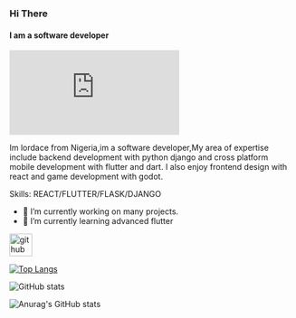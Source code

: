 ### Hi There
#### I am a software developer

![I am a software developer](https://www.freepik.com/premium-vector/luxury-dark-banner-background-with-blue-lines-combinations_6048250.htm)

Im lordace from Nigeria,im a software developer,My area of expertise include backend development with python django and cross platform mobile development with flutter and dart.
I also enjoy frontend design with react and game development with godot.


Skills: REACT/FLUTTER/FLASK/DJANGO

- 🔭 I’m currently working on many projects. 
- 🌱 I’m currently learning advanced flutter 


[<img src='https://cdn.jsdelivr.net/npm/simple-icons@3.0.1/icons/github.svg' alt='github' height='40'>](https://github.com/lordace-coder)  

[![Top Langs](https://github-readme-stats.vercel.app/api/top-langs/?username=lordace-coder&theme=dracula)](https://github.com/anuraghazra/github-readme-stats)

![GitHub stats](https://github-readme-stats.vercel.app/api?username=lordace-coder&theme=dracula&show_icons=true)  



![Anurag's GitHub stats](https://github-readme-stats.vercel.app/api?username=lordace-coder&show_icons=true&theme=synthwave&hide=contribs,prs)


